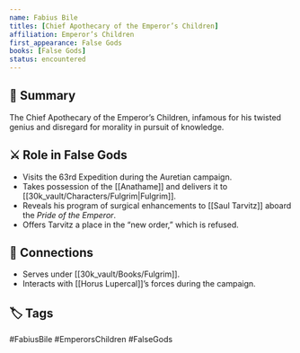 ```yaml
---
name: Fabius Bile
titles: [Chief Apothecary of the Emperor’s Children]
affiliation: Emperor’s Children
first_appearance: False Gods
books: [False Gods]
status: encountered
---
```


## 🧠 Summary
The Chief Apothecary of the Emperor’s Children, infamous for his twisted genius and disregard for morality in pursuit of knowledge.

## ⚔️ Role in False Gods
- Visits the 63rd Expedition during the Auretian campaign.
- Takes possession of the [[Anathame]] and delivers it to [[30k_vault/Characters/Fulgrim|Fulgrim]].
- Reveals his program of surgical enhancements to [[Saul Tarvitz]] aboard the *Pride of the Emperor*.
- Offers Tarvitz a place in the “new order,” which is refused.

## 🔗 Connections
- Serves under [[30k_vault/Books/Fulgrim]].
- Interacts with [[Horus Lupercal]]’s forces during the campaign.

## 🏷︎ Tags
#FabiusBile #EmperorsChildren #FalseGods


